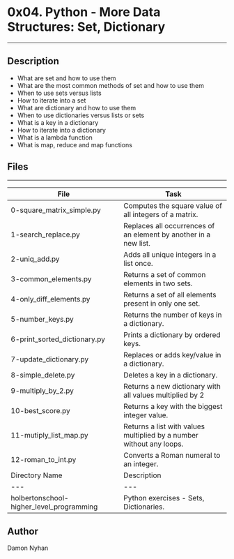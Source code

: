 # 0x04. Python - More Data Structures: Set, Dictionary
---
## Description
* What are set and how to use them
* What are the most common methods of set and how to use them
* When to use sets versus lists
* How to iterate into a set
* What are dictionary and how to use them
* When to use dictionaries versus lists or sets
* What is a key in a dictionary
* How to iterate into a dictionary
* What is a lambda function
* What is map, reduce and map functions
## Files
---
File|Task
---|---
0-square_matrix_simple.py | Computes the square value of all integers of a matrix.
1-search_replace.py | Replaces all occurrences of an element by another in a new list.
2-uniq_add.py | Adds all unique integers in a list once.
3-common_elements.py | Returns a set of common elements in two sets.
4-only_diff_elements.py | Returns a set of all elements present in only one set.
5-number_keys.py | Returns the number of keys in a dictionary.
6-print_sorted_dictionary.py | Prints a dictionary by ordered keys.
7-update_dictionary.py | Replaces or adds key/value in a dictionary.
8-simple_delete.py | Deletes a key in a dictionary.
9-multiply_by_2.py | Returns a new dictionary with all values multiplied by 2
10-best_score.py | Returns a key with the biggest integer value.
11-mutiply_list_map.py | Returns a list with values multiplied by a number without any loops.
12-roman_to_int.py | Converts a Roman numeral to an integer.
Directory Name | Description
---|---
holbertonschool-higher_level_programming | Python exercises - Sets, Dictionaries.

## Author
Damon Nyhan